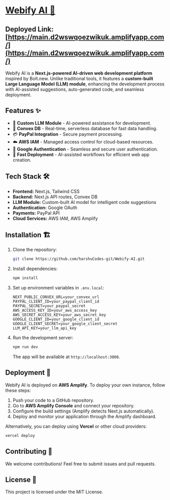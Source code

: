 # [Webify AI 🚀](https://main.d2wswqoezwikuk.amplifyapp.com/)  

## Deployed Link: [https://main.d2wswqoezwikuk.amplifyapp.com/](https://main.d2wswqoezwikuk.amplifyapp.com/)


Webify AI is a **Next.js-powered AI-driven web development platform** inspired by Bolt.new. Unlike traditional tools, it features a **custom-built Large Language Model (LLM) module**, enhancing the development process with AI-assisted suggestions, auto-generated code, and seamless deployment.

## Features ✨  

- 🧠 **Custom LLM Module** - AI-powered assistance for development.  
- 🔄 **Convex DB** - Real-time, serverless database for fast data handling.  
- 💳 **PayPal Integration** - Secure payment processing.  
- ☁️ **AWS IAM** - Managed access control for cloud-based resources.  
- 🔑 **Google Authentication** - Seamless and secure user authentication.  
- 🚀 **Fast Deployment** - AI-assisted workflows for efficient web app creation.  

## Tech Stack 🛠️  

- **Frontend:** Next.js, Tailwind CSS  
- **Backend:** Next.js API routes, Convex DB  
- **LLM Module:** Custom-built AI model for intelligent code suggestions  
- **Authentication:** Google OAuth  
- **Payments:** PayPal API  
- **Cloud Services:** AWS IAM, AWS Amplify  

## Installation 🏗️  

1. Clone the repository:  

   ```bash
   git clone https://github.com/harshuCodes-git/Webify-AI.git
   ```  

2. Install dependencies:  

   ```bash
   npm install
   ```  

3. Set up environment variables in `.env.local`:  

   ```plaintext
   NEXT_PUBLIC_CONVEX_URL=your_convex_url
   PAYPAL_CLIENT_ID=your_paypal_client_id
   PAYPAL_SECRET=your_paypal_secret
   AWS_ACCESS_KEY_ID=your_aws_access_key
   AWS_SECRET_ACCESS_KEY=your_aws_secret_key
   GOOGLE_CLIENT_ID=your_google_client_id
   GOOGLE_CLIENT_SECRET=your_google_client_secret
   LLM_API_KEY=your_llm_api_key
   ```  

4. Run the development server:  

   ```bash
   npm run dev
   ```  

   The app will be available at `http://localhost:3000`.  

## Deployment 🚀  

Webify AI is deployed on **AWS Amplify**. To deploy your own instance, follow these steps:

1. Push your code to a GitHub repository.
2. Go to **AWS Amplify Console** and connect your repository.
3. Configure the build settings (Amplify detects Next.js automatically).
4. Deploy and monitor your application through the Amplify dashboard.

Alternatively, you can deploy using **Vercel** or other cloud providers:

```bash
vercel deploy
```  

## Contributing 🤝  

We welcome contributions! Feel free to submit issues and pull requests.  

## License 📜  

This project is licensed under the MIT License.
